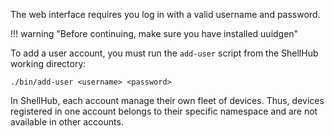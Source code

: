 The web interface requires you log in with a valid username and password.

!!! warning "Before continuing, make sure you have installed uuidgen"

To add a user account, you must run the `add-user` script from the ShellHub working directory:

```
./bin/add-user <username> <password>
```

In ShellHub, each account manage their own fleet of devices. Thus, devices
registered in one account belongs to their specific namespace and are not available
in other accounts.
